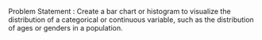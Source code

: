 Problem Statement :
Create a bar chart or histogram to visualize the distribution of a categorical or continuous variable, such as the distribution of ages or genders in a population.
